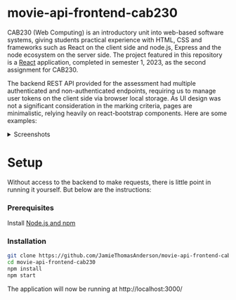 # movie-api-frontend-cab230
CAB230 (Web Computing) is an introductory unit into web-based software systems, giving students practical experience with HTML, CSS and frameworks such as React on the client side and node.js, Express and the node ecosystem on the server side. The project featured in this repository is a [React](https://reactjs.org/) application, completed in semester 1, 2023, as the second assignment for CAB230.

The backend REST API provided for the assessment had multiple authenticated and non-authenticated endpoints, requiring us to manage user tokens on the client side via browser local storage. As UI design was not a significant consideration in the marking criteria, pages are minimalistic, relying heavily on react-bootstrap components. Here are some examples:
<details>
  
  <summary>Screenshots</summary>
  /search
  
  ![image](https://github.com/JamieThomasAnderson/movie-api-frontend-cab230/assets/96888832/20aa5b33-c38c-4233-a87d-0c2b111a3402)

  /movie?imdbID=imdbID

  ![image](https://github.com/JamieThomasAnderson/movie-api-frontend-cab230/assets/96888832/9e597cda-0632-4897-849c-e4c728557d47)

  /actor?actorID=actorID
  
  ![image](https://github.com/JamieThomasAnderson/movie-api-frontend-cab230/assets/96888832/73619365-d6ab-481b-bd1a-d15f05cc578d)

</details>

# Setup

Without access to the backend to make requests, there is little point in running it yourself. But below are the instructions:

### Prerequisites

Install [Node.js and npm](https://nodejs.org/en/download/)

### Installation  

```sh
git clone https://github.com/JamieThomasAnderson/movie-api-frontend-cab230.git
cd movie-api-frontend-cab230
npm install
npm start
```
The application will now be running at http://localhost:3000/
